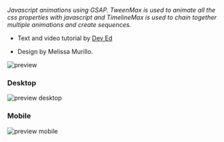 _Javascript animations using GSAP. TweenMax is used to animate all the css properties with javascript and TimelineMax is used to chain together multiple animations and create sequences._

* Text and video tutorial by [Dev Ed](https://www.youtube.com/watch?v=AKmoccuRiN4)

* Design by Melissa Murillo.

![preview](https://imagizer.imageshack.com/img922/1253/lFfNbh.gif)


### Desktop

![preview desktop](https://imagizer.imageshack.com/img921/1150/p1s2Ri.jpg)


### Mobile

![preview mobile](https://imagizer.imageshack.com/img921/5125/H7jK3u.jpg)


